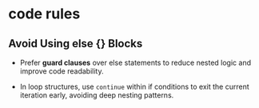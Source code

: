 # code rules

## Avoid Using else {} Blocks

-   Prefer **guard clauses** over else statements to reduce nested logic and improve code readability.

-   In loop structures, use `continue` within if conditions to exit the current iteration early, avoiding deep nesting patterns.

